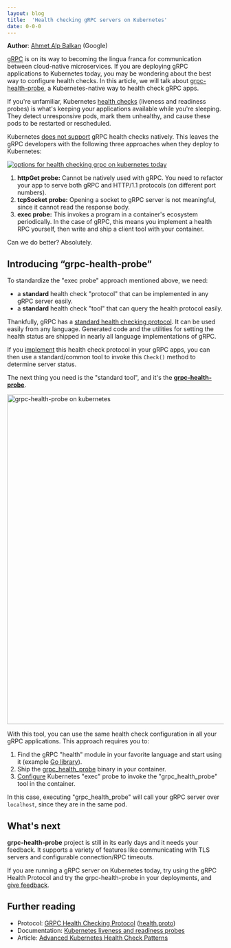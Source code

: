 ```yaml
---
layout: blog
title:  'Health checking gRPC servers on Kubernetes'
date: 0-0-0
---
```


**Author**: [Ahmet Alp Balkan](https://twitter.com/ahmetb) (Google)

[gRPC](https://grpc.io) is on its way to becoming the lingua franca for
communication between cloud-native microservices. If you are deploying gRPC
applications to Kubernetes today, you may be wondering about the best way to
configure health checks. In this article, we will talk about
[grpc-health-probe](https://github.com/grpc-ecosystem/grpc-health-probe/), a
Kubernetes-native way to health check gRPC apps.

If you're unfamiliar, Kubernetes [health
checks](/docs/tasks/configure-pod-container/configure-liveness-readiness-probes/)
(liveness and readiness probes) is what's keeping your applications available
while you're sleeping. They detect unresponsive pods, mark them unhealthy, and
cause these pods to be restarted or rescheduled.

Kubernetes [does not
support](https://github.com/kubernetes/kubernetes/issues/21493) gRPC health
checks natively. This leaves the gRPC developers with the following three
approaches when they deploy to Kubernetes:

[![options for health checking grpc on kubernetes today](/images/blog/2019-09-30-health-checking-grpc/options.png)](/images/blog/2019-09-30-health-checking-grpc/options.png)


1.  **httpGet probe:** Cannot be natively used with gRPC. You need to refactor
    your app to serve both gRPC and HTTP/1.1 protocols (on different port
    numbers).
2.  **tcpSocket probe:** Opening a socket to gRPC server is not meaningful,
    since it cannot read the response body.
3.  **exec probe:** This invokes a program in a container's ecosystem
    periodically. In the case of gRPC, this means you implement a health RPC
    yourself, then write and ship a client tool with your container.

Can we do better? Absolutely.

## Introducing “grpc-health-probe”

To standardize the "exec probe" approach mentioned above, we need:

- a **standard** health check "protocol" that can be implemented in any gRPC
  server easily.
- a **standard** health check "tool" that can query the health protocol easily.

Thankfully, gRPC has a [standard health checking
protocol](https://github.com/grpc/grpc/blob/v1.15.0/doc/health-checking.md). It
can be used easily from any language. Generated code and the utilities for
setting the health status are shipped in nearly all language implementations of
gRPC.

If you
[implement](https://github.com/grpc/grpc/blob/v1.15.0/src/proto/grpc/health/v1/health.proto)
this health check protocol in your gRPC apps, you can then use a standard/common
tool to invoke this `Check()` method to determine server status.

The next thing you need is the "standard tool", and it's the
[**grpc-health-probe**](https://github.com/grpc-ecosystem/grpc-health-probe/).

<a href='/images/blog/2019-09-30-health-checking-grpc/grpc_health_probe.png'>
    <img width="768"  title='grpc-health-probe on kubernetes'
        src='/images/blog/2019-09-30-health-checking-grpc/grpc_health_probe.png'/>
</a>

With this tool, you can use the same health check configuration in all your gRPC
applications. This approach requires you to:

1.  Find the gRPC "health" module in your favorite language and start using it
    (example [Go library](https://godoc.org/github.com/grpc/grpc-go/health)).
2.  Ship the
    [grpc_health_probe](https://github.com/grpc-ecosystem/grpc-health-probe/)
    binary in your container.
3.  [Configure](https://github.com/grpc-ecosystem/grpc-health-probe/tree/1329d682b4232c102600b5e7886df8ffdcaf9e26#example-grpc-health-checking-on-kubernetes)
    Kubernetes "exec" probe to invoke the "grpc_health_probe" tool in the
    container.

In this case, executing "grpc_health_probe" will call your gRPC server over
`localhost`, since they are in the same pod.

## What's next

**grpc-health-probe** project is still in its early days and it needs your
feedback. It supports a variety of features like communicating with TLS servers
and configurable connection/RPC timeouts.

If you are running a gRPC server on Kubernetes today, try using the gRPC Health
Protocol and try the grpc-health-probe in your deployments, and [give
feedback](https://github.com/grpc-ecosystem/grpc-health-probe/).

## Further reading

- Protocol: [GRPC Health Checking Protocol](https://github.com/grpc/grpc/blob/v1.15.0/doc/health-checking.md) ([health.proto](https://github.com/grpc/grpc/blob/v1.15.0/src/proto/grpc/health/v1/health.proto))
- Documentation: [Kubernetes liveness and readiness probes](https://kubernetes.io/docs/tasks/configure-pod-container/configure-liveness-readiness-probes/)
- Article: [Advanced Kubernetes Health Check Patterns](https://ahmet.im/blog/advanced-kubernetes-health-checks/)

